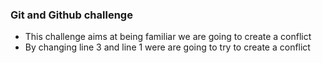 ### Git and Github challenge
- This challenge aims at being familiar we are going to create a conflict
- By changing line 3 and line 1 were are going to try to create a conflict